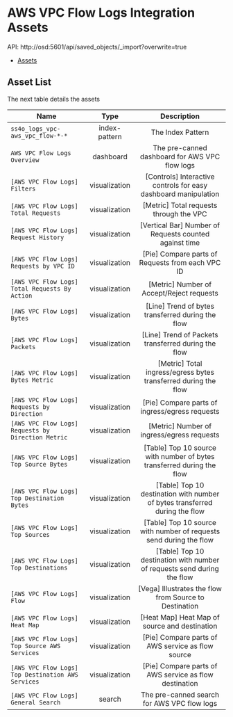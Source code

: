 # AWS VPC Flow Logs Integration Assets

API: http://osd:5601/api/saved_objects/\_import?overwrite=true

- [Assets](aws_vpc_flow-1.0.0.ndjson)

## Asset List

The next table details the assets

| Name                                               |     Type      |                                 Description                                 |
| -------------------------------------------------- | :-----------: | :-------------------------------------------------------------------------: |
| `ss4o_logs_vpc-aws_vpc_flow-*-*`                   | index-pattern |                              The Index Pattern                              |
| `AWS VPC Flow Logs Overview`                       |   dashboard   |               The pre-canned dashboard for AWS VPC flow logs                |
| `[AWS VPC Flow Logs] Filters`                      | visualization |       [Controls] Interactive controls for easy dashboard manipulation       |
| `[AWS VPC Flow Logs] Total Requests`               | visualization |                   [Metric] Total requests through the VPC                   |
| `[AWS VPC Flow Logs] Request History`              | visualization |           [Vertical Bar] Number of Requests counted against time            |
| `[AWS VPC Flow Logs] Requests by VPC ID`           | visualization |              [Pie] Compare parts of Requests from each VPC ID               |
| `[AWS VPC Flow Logs] Total Requests By Action`     | visualization |                  [Metric] Number of Accept/Reject requests                  |
| `[AWS VPC Flow Logs] Bytes`                        | visualization |              [Line] Trend of bytes transferred during the flow              |
| `[AWS VPC Flow Logs] Packets`                      | visualization |             [Line] Trend of Packets transferred during the flow             |
| `[AWS VPC Flow Logs] Bytes Metric`                 | visualization |       [Metric] Total ingress/egress bytes transferred during the flow       |
| `[AWS VPC Flow Logs] Requests by Direction`        | visualization |               [Pie] Compare parts of ingress/egress requests                |
| `[AWS VPC Flow Logs] Requests by Direction Metric` | visualization |                 [Metric] Number of ingress/egress requests                  |
| `[AWS VPC Flow Logs] Top Source Bytes`             | visualization |   [Table] Top 10 source with number of bytes transferred during the flow    |
| `[AWS VPC Flow Logs] Top Destination Bytes`        | visualization | [Table] Top 10 destination with number of bytes transferred during the flow |
| `[AWS VPC Flow Logs] Top Sources`                  | visualization |     [Table] Top 10 source with number of requests send during the flow      |
| `[AWS VPC Flow Logs] Top Destinations`             | visualization |   [Table] Top 10 destination with number of requests send during the flow   |
| `[AWS VPC Flow Logs] Flow`                         | visualization |           [Vega] Illustrates the flow from Source to Destination            |
| `[AWS VPC Flow Logs] Heat Map`                     | visualization |                [Heat Map] Heat Map of source and destination                |
| `[AWS VPC Flow Logs] Top Source AWS Services`      | visualization |              [Pie] Compare parts of AWS service as flow source              |
| `[AWS VPC Flow Logs] Top Destination AWS Services` | visualization |           [Pie] Compare parts of AWS service as flow destination            |
| `[AWS VPC Flow Logs] General Search`               |    search     |                 The pre-canned search for AWS VPC flow logs                 |
